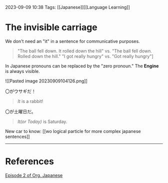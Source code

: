 2023-09-09 10:38
Tags: [[Japanese]][[Language Learning]]

# The invisible carriage

We don't need an "it" in a sentence for communicative purposes.
> "The ball fell down. It rolled down the hill" vs. "The ball fell down. Rolled down the hill."
> "I got really hungry" vs. "Got really hungry"]

In Japanese pronouns can be replaced by the "zero pronoun."
The **Engine** is always visible.

![[Pasted image 20230909104126.png]]

〇がウサギだ！
>*It* is a rabbit!

〇が土曜日だ。
>*It(or Today)* is Saturday.

New car to know: [[wo logical particle for more complex japanese sentences]]

___
# References
[Episode 2 of Org. Japanese](https://www.youtube.com/watch?v=P3n8n0u3LHA&list=PLg9uYxuZf8x_A-vcqqyOFZu06WlhnypWj&index=2)